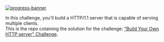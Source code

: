 [![progress-banner](https://backend.codecrafters.io/progress/http-server/abf73d41-6c27-430d-b290-5a9677533202)](https://app.codecrafters.io/users/codecrafters-bot?r=2qF)

In this challenge, you'll build a HTTP/1.1 server
that is capable of serving multiple clients.  
This is the repo cotaining the solution for the challenge: 
["Build Your Own HTTP server" Challenge](https://app.codecrafters.io/courses/http-server/overview).


